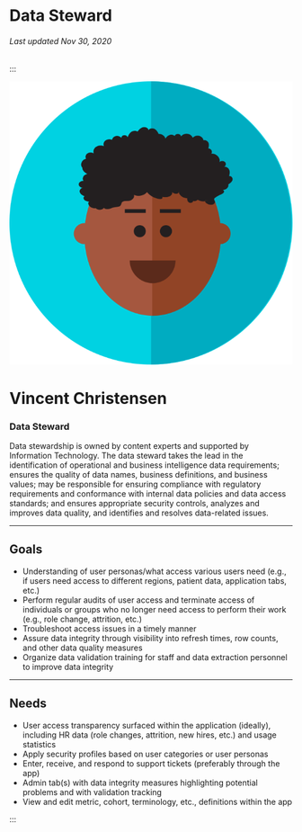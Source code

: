 # Data Steward

###### Last updated Nov 30, 2020

:::

<div class="persona-header">

![Avatar Image](./assets/avatars/avatar80.svg)

<div>

# Vincent Christensen

### Data Steward

Data stewardship is owned by content experts and supported by Information Technology. The data steward takes the lead in the identification of operational and business intelligence data requirements; ensures the quality of data names, business definitions, and business values; may be responsible for ensuring compliance with regulatory requirements and conformance with internal data policies and data access standards; and ensures appropriate security controls, analyzes and improves data quality, and identifies and resolves data-related issues.

</div>

</div>

<article>

---

## Goals

-   Understanding of user personas/what access various users need (e.g., if users need access to different regions, patient data, application tabs, etc.)
-   Perform regular audits of user access and terminate access of individuals or groups who no longer need access to perform their work (e.g., role change, attrition, etc.)
-   Troubleshoot access issues in a timely manner
-   Assure data integrity through visibility into refresh times, row counts, and other data quality measures
-   Organize data validation training for staff and data extraction personnel to improve data integrity

---

## Needs

-   User access transparency surfaced within the application (ideally), including HR data (role changes, attrition, new hires, etc.) and usage statistics
-   Apply security profiles based on user categories or user personas
-   Enter, receive, and respond to support tickets (preferably through the app)
-   Admin tab(s) with data integrity measures highlighting potential problems and with validation tracking
-   View and edit metric, cohort, terminology, etc., definitions within the app

</article>

:::
